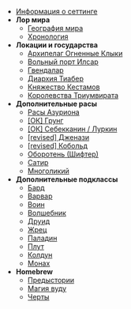 - [Информация о сеттинге](/)
- **Лор мира**
  - [География мира](/lore/world-geography)
  - [Хронология](/lore/timeline)
  <!-- - [Боги Азуриона](/lore/dieties) -->
- **Локации и государства**
  - [Архипелаг Огненные Клыки](/locations/fire-fangs)
  - [Вольный порт Илсар](/locations/ilsar)
  - [Гвендалар](/locations/gwendalar)
  - [Диархия Тиабер](/locations/tiaber-diarchy)
  - [Княжество Кестамов](/locations/kestamov)
  - [Королевства Триумвирата](/locations/triumvirat)
- **Дополнительные расы**
  - [Расы Азуриона](/races/_main)
  - [[ОК] Грунг](/races/grung)
  - [[ОК] Себекканин / Луркин](/races/sebekkan)
  - [[revised] Дженази](/races/genasi)
  - [[revised] Кобольд](/races/kobold)
  - [Оборотень (Шифтер)](/races/shifter)
  - [Сатир](/races/satyr)
  - [Многоликий](/races/changeling)
- **Дополнительные подклассы**
  - [Бард](/classes/bard)
  - [Варвар](/classes/barbarian)
  - [Воин](/classes/fighter)
  - [Волшебник](/classes/wizard)
  - [Друид](/classes/druid)
  - [Жрец](/classes/cleric)
  - [Паладин](/classes/paladin)
  - [Плут](/classes/rogue)
  - [Колдун](/classes/warlock)
  - [Монах](/classes/monk)
- **Homebrew**
  - [Предыстории](/homebrew/backstories)
  - [Магия вуду](/homebrew/woodoo)
  - [Черты](/homebrew/feats)
